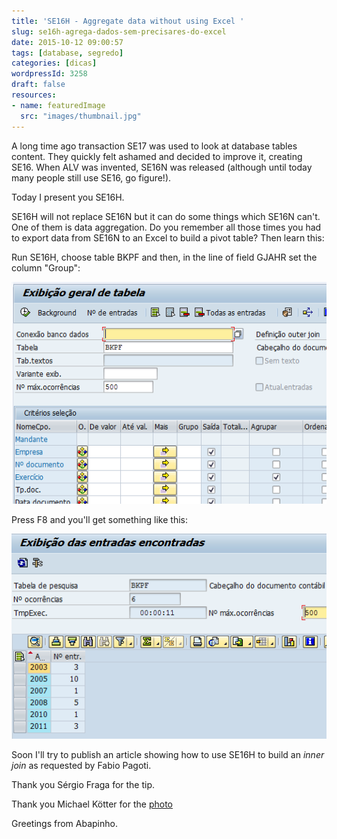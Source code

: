 ```yaml
---
title: 'SE16H - Aggregate data without using Excel '
slug: se16h-agrega-dados-sem-precisares-do-excel
date: 2015-10-12 09:00:57
tags: [database, segredo]
categories: [dicas]
wordpressId: 3258
draft: false
resources:
- name: featuredImage
  src: "images/thumbnail.jpg"
---
```

A long time ago transaction SE17 was used to look at database tables content.
They quickly felt ashamed and decided to improve it, creating SE16.
When ALV was invented, SE16N was released (although until today many people still use SE16, go figure!).

Today I present you SE16H.

<!--more-->

SE16H will not replace SE16N but it can do some things which SE16N can't. One of them is data aggregation. Do you remember all those times you had to export data from SE16N to an Excel to build a pivot table? Then learn this:

Run SE16H, choose table BKPF and then, in the line of field GJAHR set the column "Group":

[![SE16H-1][1]][1]

Press F8 and you'll get something like this:

[![SE16H-2][2]][2]

Soon I'll try to publish an article showing how to use SE16H to build an _inner join_ as requested by Fabio Pagoti.

Thank you Sérgio Fraga for the tip.

Thank you Michael Kötter for the [photo][3]

Greetings from Abapinho.

   [1]: images/SE16H-1.png
   [2]: images/SE16H-2.png
   [3]: https://www.flickr.com/photos/cmdrcord/6973087271

